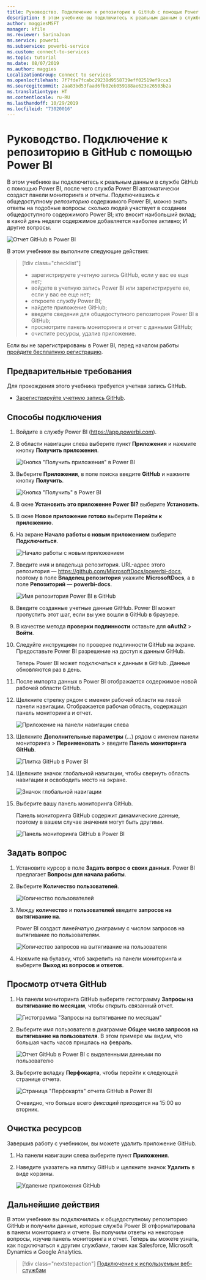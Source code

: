 ```yaml
---
title: Руководство. Подключение к репозиторию в GitHub с помощью Power BI
description: В этом учебнике вы подключитесь к реальным данным в службе GitHub с помощью Power BI, после чего служба Power BI автоматически создаст панели мониторинга и отчеты.
author: maggiesMSFT
manager: kfile
ms.reviewer: SarinaJoan
ms.service: powerbi
ms.subservice: powerbi-service
ms.custom: connect-to-services
ms.topic: tutorial
ms.date: 08/07/2019
ms.author: maggies
LocalizationGroup: Connect to services
ms.openlocfilehash: 7f7fde7fcabc29238d9558739eff02519ef9cca3
ms.sourcegitcommit: 2aa83bd53faad6fb02eb059188ae623e26503b2a
ms.translationtype: HT
ms.contentlocale: ru-RU
ms.lasthandoff: 10/29/2019
ms.locfileid: "73020016"
---
```

# <a name="tutorial-connect-to-a-github-repo-with-power-bi"></a>Руководство. Подключение к репозиторию в GitHub с помощью Power BI
В этом учебнике вы подключитесь к реальным данным в службе GitHub с помощью Power BI, после чего служба Power BI автоматически создаст панели мониторинга и отчеты. Подключившись к общедоступному *репозиторию* содержимого Power BI, можно знать ответы на подобные вопросы: сколько людей участвует в создании общедоступного содержимого Power BI; кто вносит наибольший вклад; в какой день недели содержимое добавляется наиболее активно; И другие вопросы. 

![Отчет GitHub в Power BI](media/service-tutorial-connect-to-github/power-bi-github-app-tutorial-punch-card.png)

В этом учебнике вы выполните следующие действия:

> [!div class="checklist"]
> * зарегистрируете учетную запись GitHub, если у вас ее еще нет; 
> * войдете в учетную запись Power BI или зарегистрируете ее, если у вас ее еще нет;
> * откроете службу Power BI;
> * найдете приложение GitHub;
> * введете сведения для общедоступного репозитория Power BI в GitHub;
> * просмотрите панель мониторинга и отчет с данными GitHub;
> * очистите ресурсы, удалив приложение.

Если вы не зарегистрированы в Power BI, перед началом работы [пройдите бесплатную регистрацию](https://app.powerbi.com/signupredirect?pbi_source=web).

## <a name="prerequisites"></a>Предварительные требования

Для прохождения этого учебника требуется учетная запись GitHub. 

- [Зарегистрируйте учетную запись GitHub](https://docs.microsoft.com/contribute/get-started-setup-github).


## <a name="how-to-connect"></a>Способы подключения
1. Войдите в службу Power BI (https://app.powerbi.com). 
2. В области навигации слева выберите пункт **Приложения** и нажмите кнопку **Получить приложения**.
   
   ![Кнопка "Получить приложения" в Power BI](media/service-tutorial-connect-to-github/power-bi-github-app-tutorial.png) 

3. Выберите **Приложения**, в поле поиска введите **GitHub** и нажмите кнопку **Получить**.
   
   ![Кнопка "Получить" в Power BI](media/service-tutorial-connect-to-github/power-bi-github-app-tutorial-app-source.png) 

4. В окне **Установить это приложение Power BI?** выберите **Установить**.
5. В окне **Новое приложение готово** выберите **Перейти к приложению**.
6. На экране **Начало работы с новым приложением** выберите **Подключиться**.

    ![Начало работы с новым приложением](media/service-tutorial-connect-to-github/power-bi-new-app-connect-get-started.png)

7. Введите имя и владельца репозитория. URL-адрес этого репозитория — https://github.com/MicrosoftDocs/powerbi-docs, поэтому в поле **Владелец репозитория** укажите **MicrosoftDocs**, а в поле **Репозиторий** — **powerbi-docs**. 
   
    ![Имя репозитория Power BI в GitHub](media/service-tutorial-connect-to-github/power-bi-github-app-tutorial-connect.png)

5. Введите созданные учетные данные GitHub. Power BI может пропустить этот шаг, если вы уже вошли в GitHub в браузере. 

6. В качестве метода **проверки подлинности** оставьте для **oAuth2** \> **Войти**.

7. Следуйте инструкциям по проверке подлинности GitHub на экране. Предоставьте Power BI разрешение на доступ к данным GitHub.
   
   Теперь Power BI может подключаться к данным в GitHub.  Данные обновляются раз в день.

8. После импорта данных в Power BI отображается содержимое новой рабочей области GitHub. 
9. Щелкните стрелку рядом с именем рабочей области на левой панели навигации. Отображается рабочая область, содержащая панель мониторинга и отчет. 

    ![Приложение на панели навигации слева](media/service-tutorial-connect-to-github/power-bi-github-app-tutorial-left-nav-expanded.png)

10. Щелкните **Дополнительные параметры** (...) рядом с именем панели мониторинга > **Переименовать** > введите **Панель мониторинга GitHub**.
 
    ![Плитка GitHub в Power BI](media/service-tutorial-connect-to-github/power-bi-github-app-tutorial-left-nav.png) 

8. Щелкните значок глобальной навигации, чтобы свернуть область навигации и освободить место на экране.

    ![Значок глобальной навигации](media/service-tutorial-connect-to-github/power-bi-global-navigation-icon.png)

10. Выберите вашу панель мониторинга GitHub.
    
    Панель мониторинга GitHub содержит динамические данные, поэтому в вашем случае значения могут быть другими.

    ![Панель мониторинга GitHub в Power BI](media/service-tutorial-connect-to-github/power-bi-github-app-tutorial-new-dashboard.png)

    

## <a name="ask-a-question"></a>Задать вопрос

1. Установите курсор в поле **Задать вопрос о своих данных**. Power BI предлагает **Вопросы для начала работы**. 

1. Выберите **Количество пользователей**.
 
    ![Количество пользователей](media/service-tutorial-connect-to-github/power-bi-github-app-tutorial-qna-how-many-users.png)

13. Между **количество** и **пользователей** введите **запросов на вытягивание на**. 

     Power BI создаст линейчатую диаграмму с числом запросов на вытягивание по пользователям.

    ![Количество запросов на вытягивание на пользователя](media/service-tutorial-connect-to-github/power-bi-github-app-tutorial-qna-how-many-prs.png)


13. Нажмите на булавку, чтоб закрепить на панели мониторинга и выберите **Выход из вопросов и ответов**.

## <a name="view-the-github-report"></a>Просмотр отчета GitHub 

1. На панели мониторинга GitHub выберите гистограмму **Запросы на вытягивание по месяцам**, чтобы открыть связанный отчет.

    ![Гистограмма "Запросы на вытягивание по месяцам"](media/service-tutorial-connect-to-github/power-bi-github-app-tutorial-column-chart.png)

2. Выберите имя пользователя в диаграмме **Общее число запросов на вытягивание на пользователя**. В этом примере мы видим, что большая часть часов пришлась на февраль.

    ![Отчет GitHub в Power BI с выделенными данными по пользователю](media/service-tutorial-connect-to-github/power-bi-github-app-tutorial-cross-filter-total-prs.png)

3. Выберите вкладку **Перфокарта**, чтобы перейти к следующей странице отчета. 
 
    ![Страница "Перфокарта" отчета GitHub в Power BI](media/service-tutorial-connect-to-github/power-bi-github-app-tutorial-tues-3pm.png)

    Очевидно, что больше всего *фиксаций* приходится на 15:00 во вторник.

## <a name="clean-up-resources"></a>Очистка ресурсов

Завершив работу с учебником, вы можете удалить приложение GitHub. 

1. На панели навигации слева выберите пункт **Приложения**.
2. Наведите указатель на плитку GitHub и щелкните значок **Удалить** в виде корзины.

    ![Удаление приложения GitHub](media/service-tutorial-connect-to-github/power-bi-github-app-tutorial-delete.png)

## <a name="next-steps"></a>Дальнейшие действия

В этом учебнике вы подключились к общедоступному репозиторию GitHub и получили данные, которые служба Power BI отформатировала в панели мониторинга и отчете. Вы получили ответы на некоторые вопросы, изучив панель мониторинга и отчет. Теперь вы можете узнать, как подключаться к другим службами, таким как Salesforce, Microsoft Dynamics и Google Analytics. 
 
> [!div class="nextstepaction"]
> [Подключение к используемым веб-службам](service-connect-to-services.md)


